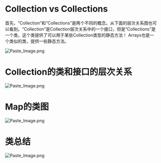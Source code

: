 # Collection vs Collections

首先，“Collection”和“Collections”是两个不同的概念。从下面的层次关系图也可以看到。“Collection”是Collection层次关系中的一个接口，但是“Collections”是一个类，这个类提供了可以用于某些Collection类型的静态方法！
Arrays也是一个类似的类，提供一些静态方法。


![Paste_Image.png](http://upload-images.jianshu.io/upload_images/1234352-e8c8d9384a68d1ae.png?imageMogr2/auto-orient/strip%7CimageView2/2/w/1240)

# Collection的类和接口的层次关系


![Paste_Image.png](http://upload-images.jianshu.io/upload_images/1234352-1472215ae07b0f24.png?imageMogr2/auto-orient/strip%7CimageView2/2/w/1240)

# Map的类图

![Paste_Image.png](http://upload-images.jianshu.io/upload_images/1234352-c32835d6a74a8fb9.png?imageMogr2/auto-orient/strip%7CimageView2/2/w/1240)

# 类总结

![Paste_Image.png](http://upload-images.jianshu.io/upload_images/1234352-4656251fca14d3ec.png?imageMogr2/auto-orient/strip%7CimageView2/2/w/1240)
